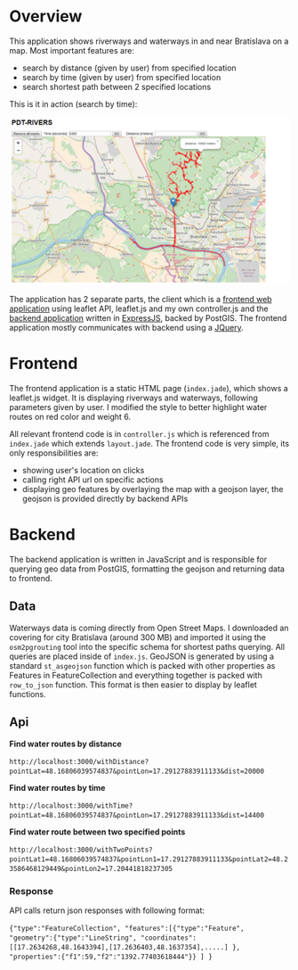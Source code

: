 # Overview

This application shows riverways and waterways in and near Bratislava on a map. Most important features are:
- search by distance (given by user) from specified location
- search by time (given by user) from specified location
- search shortest path between 2 specified locations

This is it in action (search by time):

![Screenshot](screenshot.png)

The application has 2 separate parts, the client which is a [frontend web application](#frontend) using leaflet API, leaflet.js and my own controller.js and the [backend application](#backend) written in [ExpressJS](https://expressjs.com/), backed by PostGIS. The frontend application mostly communicates with backend using a [JQuery](#api).

# Frontend

The frontend application is a static HTML page (`index.jade`), which shows a leaflet.js widget. It is displaying riverways and waterways, following parameters given by user. I modified the style to better highlight water routes on red color and weight 6.

All relevant frontend code is in `controller.js` which is referenced from `index.jade` which extends `layout.jade`. The frontend code is very simple, its only responsibilities are:
- showing user's location on clicks
- calling right API url on specific actions
- displaying geo features by overlaying the map with a geojson layer, the geojson is provided directly by backend APIs

# Backend

The backend application is written in JavaScript and is responsible for querying geo data from PostGIS, formatting the geojson and returning data to frontend.

## Data

Waterways data is coming directly from Open Street Maps. I downloaded an covering for city Bratislava (around 300 MB) and imported it using the `osm2pgrouting` tool into the specific schema for shortest paths querying. All queries are placed inside of `index.js`. GeoJSON is generated by using a standard `st_asgeojson` function which is packed with other properties as Features in FeatureCollection and everything together is packed with `row_to_json` function. This format is then easier to display by leaflet functions. 

## Api

**Find water routes by distance**

`http://localhost:3000/withDistance?pointLat=48.16806039574837&pointLon=17.29127883911133&dist=20000`

**Find water routes by time**

`http://localhost:3000/withTime?pointLat=48.16806039574837&pointLon=17.29127883911133&dist=14400`

**Find water route between two specified points**

`http://localhost:3000/withTwoPoints?pointLat1=48.16806039574837&pointLon1=17.29127883911133&pointLat2=48.23586468129449&pointLon2=17.20441818237305`

### Response

API calls return json responses with following format:

`{"type":"FeatureCollection",
	"features":[{"type":"Feature",
		"geometry":{"type":"LineString",
			"coordinates":[[17.2634268,48.1643394],[17.2636403,48.1637354],.....]
		},
		"properties":{"f1":59,"f2":"1392.77403618444"}}
	]
}`

